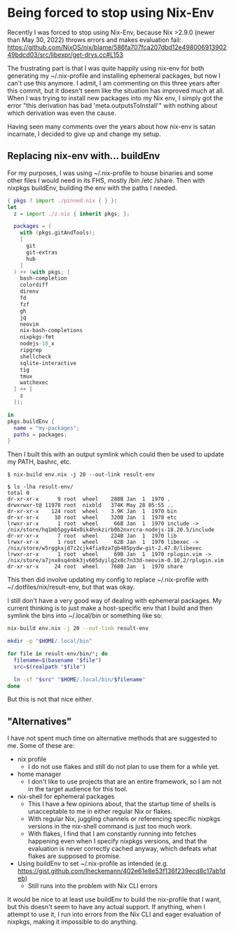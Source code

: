 # Being forced to stop using Nix-Env

Recently I was forced to stop using Nix-Env, because Nix >2.9.0 (newer than May 30, 2022) throws errors and makes evaluation fail: https://github.com/NixOS/nix/blame/586fa707fca207dbd12e49800691390249bdcd03/src/libexpr/get-drvs.cc#L153

The frustrating part is that I was quite happily using nix-env for both generating my ~/.nix-profile and installing ephemeral packages, but now I can't use this anymore. I admit, I am commenting on this three years after this commit, but it doesn't seem like the situation has improved much at all. When I was trying to install new packages into my Nix env, I simply got the error "this derivation has bad 'meta.outputsToInstall'" with nothing about which derivation was even the cause.

Having seen many comments over the years about how nix-env is satan incarnate, I decided to give up and change my setup.

## Replacing nix-env with... buildEnv

For my purposes, I was using ~/.nix-profile to house binaries and some other files I would need in its FHS, mostly /bin /etc /share. Then with nixpkgs buildEnv, building the env with the paths I needed.

```nix
{ pkgs ? import ./pinned.nix { } }:
let
  z = import ./z.nix { inherit pkgs; };

  packages = (
    with (pkgs.gitAndTools);
    [
      git
      git-extras
      hub
    ]
  ) ++ (with pkgs; [
    bash-completion
    colordiff
    direnv
    fd
    fzf
    gh
    jq
    neovim
    nix-bash-completions
    nixpkgs-fmt
    nodejs-18_x
    ripgrep
    shellcheck
    sqlite-interactive
    tig
    tmux
    watchexec
  ] ++ [
    z
  ]);

in
pkgs.buildEnv {
  name = "my-packages";
  paths = packages;
}
```

Then I built this with an output symlink which could then be used to update my PATH, bashrc, etc.

```shell
$ nix-build env.nix -j 20 --out-link result-env

$ ls -lha result-env/
total 0
dr-xr-xr-x      9 root  wheel    288B Jan  1  1970 .
drwxrwxr-t@ 11978 root  nixbld   374K May 28 05:55 ..
dr-xr-xr-x    124 root  wheel    3.9K Jan  1  1970 bin
dr-xr-xr-x     10 root  wheel    320B Jan  1  1970 etc
lrwxr-xr-x      1 root  wheel     66B Jan  1  1970 include -> /nix/store/hq1mb5pgy44x0ik4hnkzirb0b2nxrcra-nodejs-18.20.5/include
dr-xr-xr-x      7 root  wheel    224B Jan  1  1970 lib
lrwxr-xr-x      1 root  wheel     62B Jan  1  1970 libexec -> /nix/store/w5rggkxjd7z2cjk4fia9za7gb485pydw-git-2.47.0/libexec
lrwxr-xr-x      1 root  wheel     69B Jan  1  1970 rplugin.vim -> /nix/store/a7jnx8sq4nbk3jv605dyilg2x8c7n33d-neovim-0.10.2/rplugin.vim
dr-xr-xr-x     24 root  wheel    768B Jan  1  1970 share
```

This then did involve updating my config to replace ~/.nix-profile with ~/.dotfiles/nix/result-env, but that was okay.

I still don't have a very good way of dealing with ephemeral packages. My current thinking is to just make a host-specific env that I build and then symlink the bins into ~/.local/bin or something like so:

```bash
nix-build env.nix -j 20 --out-link result-env

mkdir -p "$HOME/.local/bin"

for file in result-env/bin/*; do
  filename=$(basename "$file")
  src=$(realpath "$file")

  ln -sf "$src" "$HOME/.local/bin/$filename"
done
```

But this is not that nice either.

## "Alternatives"

I have not spent much time on alternative methods that are suggested to me. Some of these are:

- nix profile
  - I do not use flakes and still do not plan to use them for a while yet.
- home manager
  - I don't like to use projects that are an entire framework, so I am not in the target audience for this tool.
- nix-shell for ephemeral packages
  - This I have a few opinions about, that the startup time of shells is unacceptable to me in either regular Nix or flakes.
  - With regular Nix, juggling channels or referencing specific nixpkgs versions in the nix-shell command is just too much work.
  - With flakes, I find that I am constantly running into fetches happening even when I specify nixpkgs versions, and that the evaluation is never correctly cached anyway, which defeats what flakes are supposed to promise.
- Using buildEnv to set ~/.nix-profile as intended (e.g. https://gist.github.com/lheckemann/402e61e8e53f136f239ecd8c17ab1deb)
  - Still runs into the problem with Nix CLI errors

It would be nice to at least use buildEnv to build the nix-profile that I want, but this doesn't seem to have any actual support. If anything, when I attempt to use it, I run into errors from the Nix CLI and eager evaluation of nixpkgs, making it impossible to do anything.
